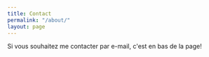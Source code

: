 ```yaml
---
title: Contact
permalink: "/about/"
layout: page
---
```


Si vous souhaitez me contacter par e-mail, c'est en bas de la page!